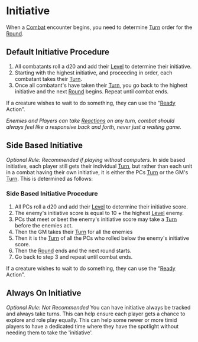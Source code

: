 # Initiative
When a [Combat](Combat.md) encounter begins, you need to determine [Turn](Turn.md) order for the [Round](Round.md).
## Default Initiative Procedure
1. All combatants roll a d20 and add their [Level](../Player%20Characters/Derived%20Statistics/Level.md) to determine their initiative. 
2. Starting with the highest initiative, and proceeding in order, each combatant takes their [Turn](Turn.md). 
3. Once all combatant's have taken their [Turn](Turn.md), you go back to the highest initiative and the next [Round](Round.md) begins. Repeat until combat ends.

If a creature wishes to wait to do something, they can use the “[Ready](Reaction.md#Ready) Action”.

*Enemies and Players can take [Reactions](Reaction.md) on any turn, combat should always feel like a responsive back and forth, never just a waiting game.*
## Side Based Initiative
*Optional Rule: Recommended if playing without computers.*
In side based initiative, each player still gets their individual [Turn](Turn.md), but rather than each unit in a combat having their own initiative, it is either the PCs [Turn](Turn.md) or the GM's [Turn](Turn.md). This is determined as follows:
### Side Based Initiative Procedure
1. All PCs roll a d20 and add their [Level](../Player%20Characters/Derived%20Statistics/Level.md) to determine their initiative score. 
2. The enemy's initiative score is equal to 10 + the highest [Level](../Player%20Characters/Derived%20Statistics/Level.md) enemy. 
3. PCs that meet or beet the enemy's initiative score may take a [Turn](Turn.md) before the enemies act.
4. Then the GM takes their [Turn](Turn.md) for all the enemies
5. Then it is the [Turn](Turn.md) of all the PCs who rolled below the enemy's initiative score. 
6. Then the [Round](Round.md) ends and the next round starts. 
7. Go back to step 3 and repeat until combat ends.

If a creature wishes to wait to do something, they can use the “[Ready](Reaction.md#Ready) Action”.
## Always On Initiative
*Optional Rule: Not Recommended*
You can have initiative always be tracked and always take turns. This can help ensure each player gets a chance to explore and role play equally. This can help some newer or more timid players to have a dedicated time where they have the spotlight without needing them to take the 'initiative'.